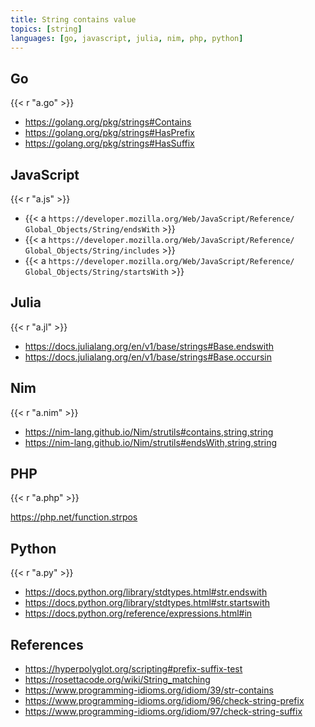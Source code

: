 ```yaml
---
title: String contains value
topics: [string]
languages: [go, javascript, julia, nim, php, python]
---
```


## Go

{{< r "a.go" >}}

- <https://golang.org/pkg/strings#Contains>
- <https://golang.org/pkg/strings#HasPrefix>
- <https://golang.org/pkg/strings#HasSuffix>

## JavaScript

{{< r "a.js" >}}

- {{< a `https://developer.mozilla.org/Web/JavaScript/Reference/
   Global_Objects/String/endsWith` >}}
- {{< a `https://developer.mozilla.org/Web/JavaScript/Reference/
   Global_Objects/String/includes` >}}
- {{< a `https://developer.mozilla.org/Web/JavaScript/Reference/
   Global_Objects/String/startsWith` >}}

## Julia

{{< r "a.jl" >}}

- <https://docs.julialang.org/en/v1/base/strings#Base.endswith>
- <https://docs.julialang.org/en/v1/base/strings#Base.occursin>

## Nim

{{< r "a.nim" >}}

- <https://nim-lang.github.io/Nim/strutils#contains,string,string>
- <https://nim-lang.github.io/Nim/strutils#endsWith,string,string>

## PHP

{{< r "a.php" >}}

<https://php.net/function.strpos>

## Python

{{< r "a.py" >}}

- <https://docs.python.org/library/stdtypes.html#str.endswith>
- <https://docs.python.org/library/stdtypes.html#str.startswith>
- <https://docs.python.org/reference/expressions.html#in>

## References

- <https://hyperpolyglot.org/scripting#prefix-suffix-test>
- <https://rosettacode.org/wiki/String_matching>
- <https://www.programming-idioms.org/idiom/39/str-contains>
- <https://www.programming-idioms.org/idiom/96/check-string-prefix>
- <https://www.programming-idioms.org/idiom/97/check-string-suffix>
